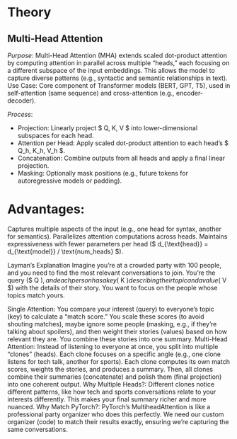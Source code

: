 # Theory

## Multi-Head Attention

*Purpose*: Multi-Head Attention (MHA) extends scaled dot-product attention by computing attention in parallel across multiple “heads,” each focusing on a different subspace of the input embeddings. This allows the model to capture diverse patterns (e.g., syntactic and semantic relationships in text).
Use Case: Core component of Transformer models (BERT, GPT, T5), used in self-attention (same sequence) and cross-attention (e.g., encoder-decoder).

*Process*:

- Projection: Linearly project $ Q, K, V $ into lower-dimensional subspaces for each head.
- Attention per Head: Apply scaled dot-product attention to each head’s $ Q_h, K_h, V_h $.
- Concatenation: Combine outputs from all heads and apply a final linear projection.
- Masking: Optionally mask positions (e.g., future tokens for autoregressive models or padding).


# Advantages:

Captures multiple aspects of the input (e.g., one head for syntax, another for semantics).
Parallelizes attention computations across heads.
Maintains expressiveness with fewer parameters per head ($ d_{\text{head}} = d_{\text{model}} / \text{num\_heads} $).





Layman’s Explanation
Imagine you’re at a crowded party with 100 people, and you need to find the most relevant conversations to join. You’re the query ($ Q $), and each person has a key ($ K $) describing their topic and a value ($ V $) with the details of their story. You want to focus on the people whose topics match yours.

Single Attention: You compare your interest (query) to everyone’s topic (key) to calculate a “match score.” You scale these scores (to avoid shouting matches), maybe ignore some people (masking, e.g., if they’re talking about spoilers), and then weight their stories (values) based on how relevant they are. You combine these stories into one summary.
Multi-Head Attention: Instead of listening to everyone at once, you split into multiple “clones” (heads). Each clone focuses on a specific angle (e.g., one clone listens for tech talk, another for sports). Each clone computes its own match scores, weights the stories, and produces a summary. Then, all clones combine their summaries (concatenate) and polish them (final projection) into one coherent output.
Why Multiple Heads?: Different clones notice different patterns, like how tech and sports conversations relate to your interests differently. This makes your final summary richer and more nuanced.
Why Match PyTorch?: PyTorch’s MultiheadAttention is like a professional party organizer who does this perfectly. We need our custom organizer (code) to match their results exactly, ensuring we’re capturing the same conversations.